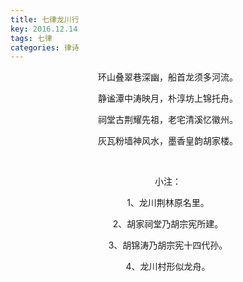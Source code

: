 ```yaml
---
title: 七律龙川行
key: 2016.12.14
tags: 七律
categories: 律诗
---
```


<p align="center">环山叠翠巷深幽，船首龙须多河流。
</p>
<p align="center">静谧潭中涛映月，朴淳坊上锦托舟。
</p>
<p align="center">祠堂古荆耀先祖，老宅清溪忆徽州。
</p>
<p align="center">灰瓦粉墙神风水，墨香皇韵胡家楼。
</p>
<p align="center"></br>
</p>
<p align="center">小注：
</p>
<p align="center">1、龙川荆林原名里。
</p>
<p align="center">2、胡家祠堂乃胡宗宪所建。
</p>
<p align="center">3、胡锦涛乃胡宗宪十四代孙。
</p>
<p align="center">4、龙川村形似龙舟。
</p>
<p align="center"></br>
</p>
